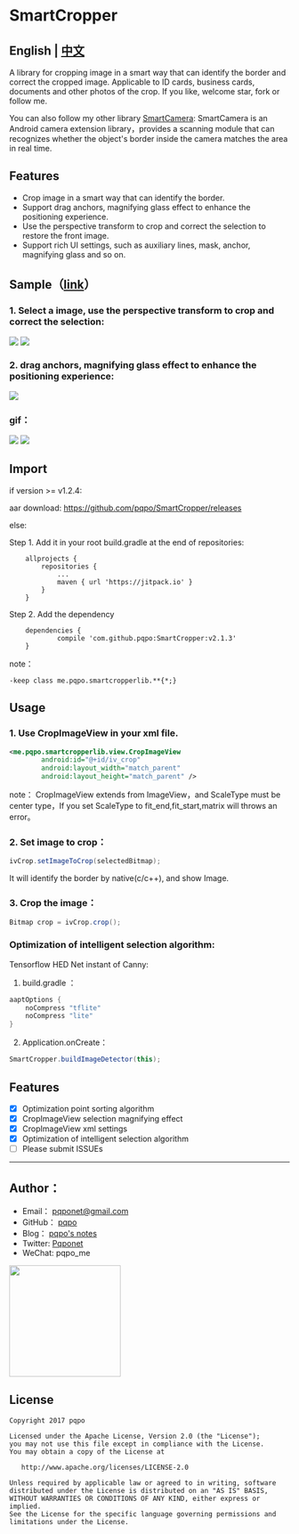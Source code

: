# SmartCropper

## English | [中文](README.md)

A library for cropping image in a smart way that can identify the border and correct the cropped image. Applicable to ID cards, business cards, documents and other photos of the crop. If you like, welcome star, fork or follow me.


You can also follow my other library [SmartCamera](https://github.com/pqpo/SmartCamera): SmartCamera is an Android camera extension library，provides a scanning module that can recognizes whether the object's border inside the camera matches the area in real time.

## Features

- Crop image in a smart way that can identify the border.
- Support drag anchors, magnifying glass effect to enhance the positioning experience.
- Use the perspective transform to crop and correct the selection to restore the front image.
- Support rich UI settings, such as auxiliary lines, mask, anchor, magnifying glass and so on.

## Sample（[link](art/SmartCropperSampleV6.apk)）

### 1. Select a image, use the perspective transform to crop and correct the selection:

![](art/smart_crop_1.png)
![](art/cropped_1.png)

### 2. drag anchors, magnifying glass effect to enhance the positioning experience:

![](art/advance_crop_2.png)

### gif：

![](art/smartcropper_photo.gif)
![](art/smartcropper_album_1.gif)

## Import

if version >= v1.2.4:

aar download: https://github.com/pqpo/SmartCropper/releases

else:

Step 1. Add it in your root build.gradle at the end of repositories:
```
	allprojects {
		repositories {
			...
			maven { url 'https://jitpack.io' }
		}
	}
```

Step 2. Add the dependency
```
	dependencies {
	        compile 'com.github.pqpo:SmartCropper:v2.1.3'
	}
```

note：

```
-keep class me.pqpo.smartcropperlib.**{*;}
```  

## Usage  

### 1. Use CropImageView in your xml file.  
```xml
<me.pqpo.smartcropperlib.view.CropImageView   
        android:id="@+id/iv_crop"  
        android:layout_width="match_parent" 
        android:layout_height="match_parent" />  
```  

note： CropImageView extends from ImageView，and ScaleType must be center type，If you set ScaleType to fit_end,fit_start,matrix will throws an error。  

### 2. Set image to crop：    

```java
ivCrop.setImageToCrop(selectedBitmap); 
```

It will identify the border by native(c/c++), and show Image.     

### 3. Crop the image：

```java  
Bitmap crop = ivCrop.crop();
```


### Optimization of intelligent selection algorithm:

Tensorflow HED Net instant of Canny:

1. build.gradle ：
```gradle
aaptOptions {
    noCompress "tflite"
    noCompress "lite"
}
```
2. Application.onCreate：
```java
SmartCropper.buildImageDetector(this);
```

## Features

- [x] Optimization point sorting algorithm
- [x] CropImageView selection magnifying effect
- [x] CropImageView xml settings
- [x] Optimization of intelligent selection algorithm
- [ ] Please submit ISSUEs

---

## Author：

- Email：    pqponet@gmail.com
- GitHub：  [pqpo](https://github.com/pqpo)
- Blog：    [pqpo's notes](https://pqpo.me)
- Twitter: [Pqponet](https://twitter.com/Pqponet)
- WeChat: pqpo_me

<img src="art/qrcode_for_gh.jpg" width="200">

License
-------

    Copyright 2017 pqpo

    Licensed under the Apache License, Version 2.0 (the "License");
    you may not use this file except in compliance with the License.
    You may obtain a copy of the License at

       http://www.apache.org/licenses/LICENSE-2.0

    Unless required by applicable law or agreed to in writing, software
    distributed under the License is distributed on an "AS IS" BASIS,
    WITHOUT WARRANTIES OR CONDITIONS OF ANY KIND, either express or implied.
    See the License for the specific language governing permissions and
    limitations under the License.





